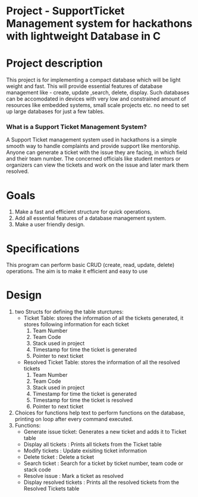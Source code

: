 # Project -  SupportTicket Management system for hackathons with lightweight Database in C 

# Project description
<p>This project is for implementing a compact database which will be light weight and fast. This will provide essential features of database management like - create,  update ,search, delete, display. Such databases can be accomodated in devices with very low and constrained amount of resources like embedded systems, small scale projects etc. no need to set up large databases for just a few tables. </p>
<p> <h3> What is a Support Ticket Management System?</h3>
  <p> A Support Ticket management system used in hackathons is a simple smooth way to handle complaints and provide support like mentorship. 
    Anyone can generate a ticket with the issue they are facing, in which field and their team number. The concerned officials like student mentors or organizers can view the tickets and work on the issue and later mark them resolved. 
  </p>
</p>
  
# Goals
  <p>
  <ol>
  <li>Make a fast and efficient structure for quick operations. </li>
  <li>Add all essential features of a database management system.  </li>
  <li>Make a user friendly design. </li></ol>
  </p>
  
# Specifications
  <p>This program can perform basic CRUD (create, read, update, delete) operations. The aim is to make it efficient and easy to use </p>
  
# Design
  <p>
  <ol>
  <li>two Structs for defining the table sturctures: 
    <ul>
      <li> Ticket Table: stores the information of all the tickets generated, it stores following information for each ticket
        <ol>
          <li> Team Number </li>
            <li> Team Code </li>
             <li> Stack used in project </li>
               <li> Timestamp for time the ticket is generated </li>
                <li> Pointer to next ticket </li>
        </ol>
      </li>
      <li> Resolved Ticket Table: stores the information of all the resolved tickets 
                <ol>
          <li> Team Number </li>
            <li> Team Code </li>
             <li> Stack used in project </li>
               <li> Timestamp for time the ticket is generated </li>
                  <li> Timestamp for time the ticket is resolved </li>
                <li> Pointer to next ticket </li>
        </ol>
      </li>
    </ul>
    </li>
  <li>Choices for functions help text to perform functions on the database, printing on loop after every command executed.</li>
    <li>Functions: <ul>
      <li>Generate issue ticket: Generates a new ticket and adds it to Ticket table</li>
      <li>Display all tickets : Prints all tickets from the Ticket table</li>
      <li>Modify tickets : Update exisiting ticket information</li>
      <li>Delete ticket : Delete a ticket</li>
      <li>Search ticket : Search for a ticket by ticket number, team code or stack code </li>
      <li>Resolve issue : Mark a ticket as resolved</li>
      <li>Display resolved tickets : Prints all the resolved tickets from the Resolved Tickets table</li>
      </ul>
    </li>
  </ol>
  </p>
  
